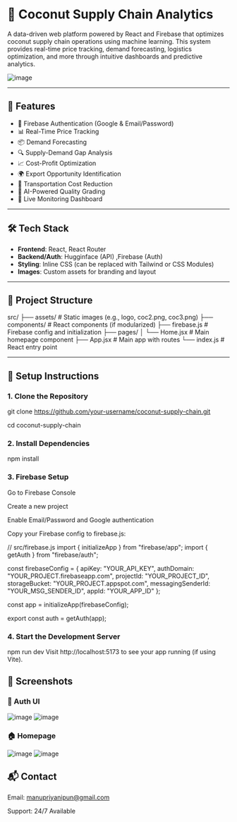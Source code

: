 # 🥥 Coconut Supply Chain Analytics

A data-driven web platform powered by React and Firebase that optimizes coconut supply chain operations using machine learning. This system provides real-time price tracking, demand forecasting, logistics optimization, and more through intuitive dashboards and predictive analytics.

![image](https://github.com/user-attachments/assets/eec2184b-327e-4222-b503-bf3c13648638)

---

## 🚀 Features

- 🔐 Firebase Authentication (Google & Email/Password)
- 📊 Real-Time Price Tracking
- 📦 Demand Forecasting
- 🔍 Supply-Demand Gap Analysis
- 📈 Cost-Profit Optimization
- 🌍 Export Opportunity Identification
- 🚚 Transportation Cost Reduction
- 🧠 AI-Powered Quality Grading
- 📡 Live Monitoring Dashboard

---

## 🛠️ Tech Stack

- **Frontend**: React, React Router
- **Backend/Auth**: Hugginface (API) ,Firebase (Auth)
- **Styling**: Inline CSS (can be replaced with Tailwind or CSS Modules)
- **Images**: Custom assets for branding and layout

---

## 📁 Project Structure
src/
├── assets/ # Static images (e.g., logo, coc2.png, coc3.png)
├── components/ # React components (if modularized)
├── firebase.js # Firebase config and initialization
├── pages/
│ └── Home.jsx # Main homepage component
├── App.jsx # Main app with routes
└── index.js # React entry point


---

## 🔧 Setup Instructions

### 1. Clone the Repository

git clone https://github.com/your-username/coconut-supply-chain.git

cd coconut-supply-chain


### 2. Install Dependencies
npm install

### 3. Firebase Setup
Go to Firebase Console

Create a new project

Enable Email/Password and Google authentication

Copy your Firebase config to firebase.js:


// src/firebase.js
import { initializeApp } from "firebase/app";
import { getAuth } from "firebase/auth";

const firebaseConfig = {
  apiKey: "YOUR_API_KEY",
  authDomain: "YOUR_PROJECT.firebaseapp.com",
  projectId: "YOUR_PROJECT_ID",
  storageBucket: "YOUR_PROJECT.appspot.com",
  messagingSenderId: "YOUR_MSG_SENDER_ID",
  appId: "YOUR_APP_ID"
};

const app = initializeApp(firebaseConfig);

export const auth = getAuth(app);

### 4. Start the Development Server

npm run dev
Visit http://localhost:5173 to see your app running (if using Vite).

## 📸 Screenshots
### 🔐 Auth UI
![image](https://github.com/user-attachments/assets/20d978d7-542a-4143-9cd7-a638ebfd1ff7)
![image](https://github.com/user-attachments/assets/ef5a5568-23d2-4831-b1b8-3a37c209ec7b)

### 🏠 Homepage
![image](https://github.com/user-attachments/assets/eec2184b-327e-4222-b503-bf3c13648638)
![image](https://github.com/user-attachments/assets/b2164dab-629a-410f-90c0-05a71f34eb57)

## 📬 Contact
Email: manupriyanipun@gmail.com

Support: 24/7 Available

